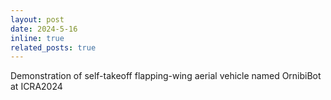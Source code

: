 ```yaml
---
layout: post
date: 2024-5-16
inline: true
related_posts: true
---
```


Demonstration of self-takeoff flapping-wing aerial vehicle named OrnibiBot at ICRA2024